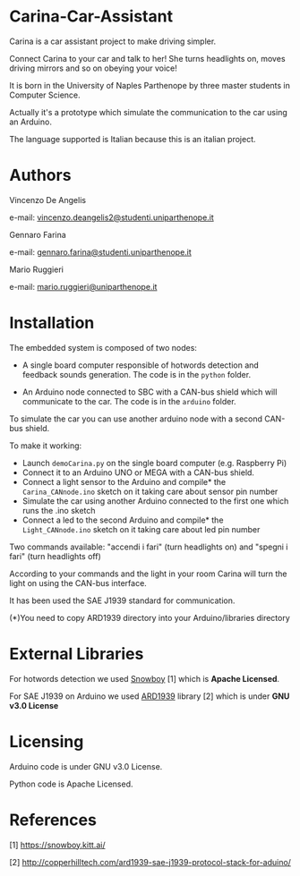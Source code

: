 # Carina-Car-Assistant
Carina is a car assistant project to make driving simpler. 

Connect Carina to your car and talk to her! She turns headlights on, moves driving mirrors and so on obeying your voice!

It is born in the University of Naples Parthenope by three master students in Computer Science.

Actually it's a prototype which simulate the communication to the car using an Arduino.

The language supported is Italian because this is an italian project.

# Authors
Vincenzo De Angelis

e-mail: vincenzo.deangelis2@studenti.uniparthenope.it

Gennaro Farina

e-mail: gennaro.farina@studenti.uniparthenope.it

Mario Ruggieri

e-mail: mario.ruggieri@uniparthenope.it

# Installation

The embedded system is composed of two nodes:

* A single board computer responsible of hotwords detection and feedback sounds generation. The code is in the `python` folder. 

* An Arduino node connected to SBC with a CAN-bus shield which will communicate to the car. The code is in the `arduino` folder.

To simulate the car you can use another arduino node with a second CAN-bus shield.

To make it working:

* Launch `demoCarina.py` on the single board computer (e.g. Raspberry Pi) 
* Connect it to an Arduino UNO or MEGA with a CAN-bus shield.
* Connect a light sensor to the Arduino and compile* the `Carina_CANnode.ino` sketch on it taking care about sensor pin number
* Simulate the car using another Arduino connected to the first one which runs the .ino sketch
* Connect a led to the second Arduino and compile* the `Light_CANnode.ino` sketch on it taking care about led pin number

Two commands available: "accendi i fari" (turn headlights on) and "spegni i fari" (turn headlights off)

According to your commands and the light in your room Carina will turn the light on using the CAN-bus interface.

It has been used the SAE J1939 standard for communication.

(*)You need to copy ARD1939 directory into your Arduino/libraries directory

# External Libraries

For hotwords detection we used [Snowboy](https://github.com/Kitt-AI/snowboy) [1] which is <b>Apache Licensed</b>.

For SAE J1939 on Arduino we used [ARD1939](http://copperhilltech.com/sae-j1939-ecu-programming-vehicle-bus-simulation-with-arduino/) library [2] which is under <b>GNU v3.0 License</b>
	
# Licensing
Arduino code is under GNU v3.0 License.

Python code is Apache Licensed.

# References

[1] https://snowboy.kitt.ai/

[2] http://copperhilltech.com/ard1939-sae-j1939-protocol-stack-for-aduino/
